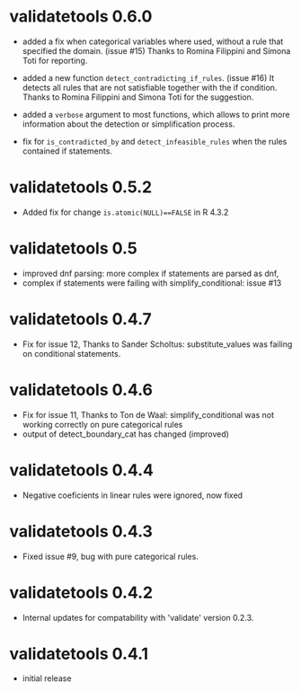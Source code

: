 # validatetools 0.6.0

* added a fix when categorical variables where used, without a rule that specified the domain. (issue #15) Thanks to
Romina Filippini and Simona Toti for reporting. 

* added a new function `detect_contradicting_if_rules`. (issue #16)
  It detects all rules that are not satisfiable together with the if condition.
  Thanks to Romina Filippini and Simona Toti for the suggestion.
  
* added a `verbose` argument to most functions, which allows to print more information
  about the detection or simplification process.
  
* fix for `is_contradicted_by` and `detect_infeasible_rules` when the rules contained 
if statements.
  
# validatetools 0.5.2

* Added fix for change `is.atomic(NULL)==FALSE` in R 4.3.2

# validatetools 0.5

* improved dnf parsing: more complex if statements are parsed as dnf, 
* complex if statements were failing with simplify_conditional: issue #13

# validatetools 0.4.7

* Fix for issue 12, Thanks to Sander Scholtus: substitute_values was failing on conditional statements.

# validatetools 0.4.6

* Fix for issue 11, Thanks to Ton de Waal: simplify_conditional was not working
correctly on pure categorical rules
* output of detect_boundary_cat has changed (improved)

# validatetools 0.4.4

* Negative coeficients in linear rules were ignored, now fixed

# validatetools 0.4.3

* Fixed issue #9, bug with pure categorical rules.

# validatetools 0.4.2

* Internal updates for compatability with 'validate' version 0.2.3.

# validatetools 0.4.1

* initial release
